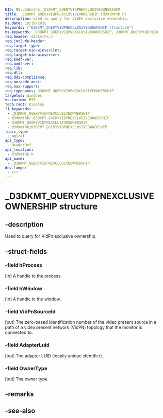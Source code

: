 ```yaml
---
UID: NS:d3dkmthk._D3DKMT_QUERYVIDPNEXCLUSIVEOWNERSHIP
title: _D3DKMT_QUERYVIDPNEXCLUSIVEOWNERSHIP (d3dkmthk.h)
description: Used to query for VidPn exclusive ownership.
ms.date: 10/19/2018
keywords: ["D3DKMT_QUERYVIDPNEXCLUSIVEOWNERSHIP structure"]
ms.keywords: _D3DKMT_QUERYVIDPNEXCLUSIVEOWNERSHIP, D3DKMT_QUERYVIDPNEXCLUSIVEOWNERSHIP,
req.header: d3dkmthk.h
req.include-header: 
req.target-type: 
req.target-min-winverclnt: 
req.target-min-winversvr: 
req.kmdf-ver: 
req.umdf-ver: 
req.lib: 
req.dll: 
req.ddi-compliance: 
req.unicode-ansi: 
req.max-support: 
req.typenames: D3DKMT_QUERYVIDPNEXCLUSIVEOWNERSHIP
targetos: Windows
ms.custom: RS5
tech.root: display
f1_keywords:
 - _D3DKMT_QUERYVIDPNEXCLUSIVEOWNERSHIP
 - d3dkmthk/_D3DKMT_QUERYVIDPNEXCLUSIVEOWNERSHIP
 - D3DKMT_QUERYVIDPNEXCLUSIVEOWNERSHIP
 - d3dkmthk/D3DKMT_QUERYVIDPNEXCLUSIVEOWNERSHIP
topic_type:
 - apiref
api_type:
 - HeaderDef
api_location:
 - d3dkmthk.h
api_name:
 - _D3DKMT_QUERYVIDPNEXCLUSIVEOWNERSHIP
dev_langs:
 - c++
---
```


# _D3DKMT_QUERYVIDPNEXCLUSIVEOWNERSHIP structure


## -description

Used to query for VidPn exclusive ownership.

## -struct-fields

### -field hProcess

[in] A handle to the process.

### -field hWindow

[in] A handle to the window.

### -field VidPnSourceId

[out] The zero-based identification number of the video present source in a path of a video present network (VidPN) topology that the monitor is connected to.

### -field AdapterLuid

[out] The adapter LUID (locally unique identifier).

### -field OwnerType

 
[out] The owner type.

## -remarks

## -see-also

